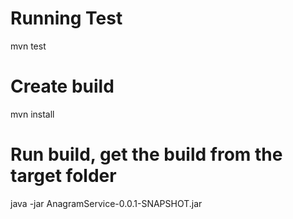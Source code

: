 # Running Test 
mvn test

# Create build  
mvn install

# Run build, get the build from the target folder 
java -jar AnagramService-0.0.1-SNAPSHOT.jar
